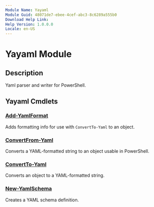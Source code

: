 ```yaml
---
Module Name: Yayaml
Module Guid: 48071de7-ebee-4cef-abc3-8c6289a555b0
Download Help Link: 
Help Version: 1.0.0.0
Locale: en-US
---
```


# Yayaml Module
## Description
Yaml parser and writer for PowerShell.

## Yayaml Cmdlets
### [Add-YamlFormat](Add-YamlFormat.md)
Adds formatting info for use with `ConvertTo-Yaml` to an object.

### [ConvertFrom-Yaml](ConvertFrom-Yaml.md)
Converts a YAML-formatted string to an object usable in PowerShell.

### [ConvertTo-Yaml](ConvertTo-Yaml.md)
Converts an object to a YAML-formatted string.

### [New-YamlSchema](New-YamlSchema.md)
Creates a YAML schema definition.

